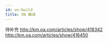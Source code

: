 ```yaml
---
id: vn-build
title: VN 编译
---
```


待补充
http://km.oa.com/articles/show/418342  
http://km.oa.com/articles/show/416450  